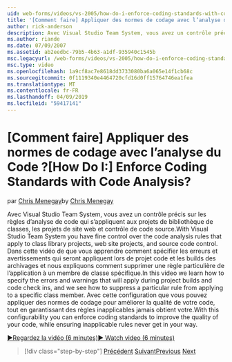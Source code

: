 ```yaml
---
uid: web-forms/videos/vs-2005/how-do-i-enforce-coding-standards-with-code-analysis
title: '[Comment faire] Appliquer des normes de codage avec l’analyse du Code ? | Microsoft Docs'
author: rick-anderson
description: Avec Visual Studio Team System, vous avez un contrôle précis sur les règles d’analyse de code qui s’appliquent aux projets bibliothèque de classes, les projets de site web et les co de code source...
ms.author: riande
ms.date: 07/09/2007
ms.assetid: ab2eedbc-79b5-4b63-a1df-935940c1545b
msc.legacyurl: /web-forms/videos/vs-2005/how-do-i-enforce-coding-standards-with-code-analysis
msc.type: video
ms.openlocfilehash: 1a9cf8ac7e8618dd3733080ba6a065e14f1cb68c
ms.sourcegitcommit: 0f1119340e4464720cfd16d0ff15764746ea1fea
ms.translationtype: MT
ms.contentlocale: fr-FR
ms.lasthandoff: 04/09/2019
ms.locfileid: "59417141"
---
```

# <a name="how-do-i-enforce-coding-standards-with-code-analysis"></a><span data-ttu-id="cf45c-104">[Comment faire] Appliquer des normes de codage avec l’analyse du Code ?</span><span class="sxs-lookup"><span data-stu-id="cf45c-104">[How Do I:] Enforce Coding Standards with Code Analysis?</span></span>

<span data-ttu-id="cf45c-105">par [Chris Menegay](https://twitter.com/CMenegay)</span><span class="sxs-lookup"><span data-stu-id="cf45c-105">by [Chris Menegay](https://twitter.com/CMenegay)</span></span>

<span data-ttu-id="cf45c-106">Avec Visual Studio Team System, vous avez un contrôle précis sur les règles d’analyse de code qui s’appliquent aux projets de bibliothèque de classes, les projets de site web et contrôle de code source.</span><span class="sxs-lookup"><span data-stu-id="cf45c-106">With Visual Studio Team System you have fine control over the code analysis rules that apply to class library projects, web site projects, and source code control.</span></span> <span data-ttu-id="cf45c-107">Dans cette vidéo de que vous apprendre comment spécifier les erreurs et avertissements qui seront appliquent lors de projet code et les builds des archivages et nous expliquons comment supprimer une règle particulière de l’application à un membre de classe spécifique.</span><span class="sxs-lookup"><span data-stu-id="cf45c-107">In this video we learn how to specify the errors and warnings that will apply during project builds and code check ins, and we see how to suppress a particular rule from applying to a specific class member.</span></span> <span data-ttu-id="cf45c-108">Avec cette configuration que vous pouvez appliquer des normes de codage pour améliorer la qualité de votre code, tout en garantissant des règles inapplicables jamais obtient votre.</span><span class="sxs-lookup"><span data-stu-id="cf45c-108">With this configurability you can enforce coding standards to improve the quality of your code, while ensuring inapplicable rules never get in your way.</span></span>

[<span data-ttu-id="cf45c-109">&#9654;Regardez la vidéo (6 minutes)</span><span class="sxs-lookup"><span data-stu-id="cf45c-109">&#9654; Watch video (6 minutes)</span></span>](https://channel9.msdn.com/Blogs/ASP-NET-Site-Videos/how-do-i-enforce-coding-standards-with-code-analysis)

> [!div class="step-by-step"]
> <span data-ttu-id="cf45c-110">[Précédent](how-do-i-set-up-distributed-load-testing-for-high-volume-tests.md)
> [Suivant](how-do-i-use-generic-tests.md)</span><span class="sxs-lookup"><span data-stu-id="cf45c-110">[Previous](how-do-i-set-up-distributed-load-testing-for-high-volume-tests.md)
[Next](how-do-i-use-generic-tests.md)</span></span>
